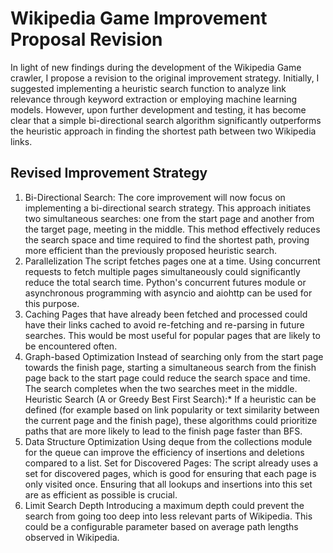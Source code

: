 # Wikipedia Game Improvement Proposal Revision

In light of new findings during the development of the Wikipedia Game crawler, I propose a revision to the original improvement strategy. Initially, I suggested implementing a heuristic search function to analyze link relevance through keyword extraction or employing machine learning models. However, upon further development and testing, it has become clear that a simple bi-directional search algorithm significantly outperforms the heuristic approach in finding the shortest path between two Wikipedia links.

## Revised Improvement Strategy

1. Bi-Directional Search:
The core improvement will now focus on implementing a bi-directional search strategy. This approach initiates two simultaneous searches: one from the start page and another from the target page, meeting in the middle. This method effectively reduces the search space and time required to find the shortest path, proving more efficient than the previously proposed heuristic search. 
2. Parallelization
The script fetches pages one at a time. Using concurrent requests to fetch multiple pages simultaneously could significantly reduce the total search time. Python's concurrent futures module or asynchronous programming with asyncio and aiohttp can be used for this purpose.
3. Caching
Pages that have already been fetched and processed could have their links cached to avoid re-fetching and re-parsing in future searches. This would be most useful for popular pages that are likely to be encountered often.
4. Graph-based Optimization
Instead of searching only from the start page towards the finish page, starting a simultaneous search from the finish page back to the start page could reduce the search space and time. The search completes when the two searches meet in the middle.
Heuristic Search (A or Greedy Best First Search):* If a heuristic can be defined (for example based on link popularity or text similarity between the current page and the finish page), these algorithms could prioritize paths that are more likely to lead to the finish page faster than BFS.
5. Data Structure Optimization
Using deque from the collections module for the queue can improve the efficiency of insertions and deletions compared to a list.
Set for Discovered Pages: The script already uses a set for discovered pages, which is good for ensuring that each page is only visited once. Ensuring that all lookups and insertions into this set are as efficient as possible is crucial.
6. Limit Search Depth
Introducing a maximum depth could prevent the search from going too deep into less relevant parts of Wikipedia. This could be a configurable parameter based on average path lengths observed in Wikipedia.